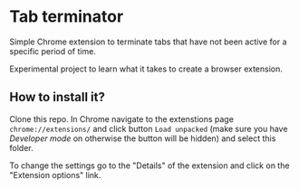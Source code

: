 # Tab terminator

Simple Chrome extension to terminate tabs that have not been active for a specific period of time.

Experimental project to learn what it takes to create a browser extension.

## How to install it?

Clone this repo. In Chrome navigate to the extenstions page `chrome://extensions/` and click button `Load unpacked` (make sure you have *Developer mode* on otherwise the button will be hidden) and select this folder.

To change the settings go to the "Details" of the extension and click on the "Extension options" link.
